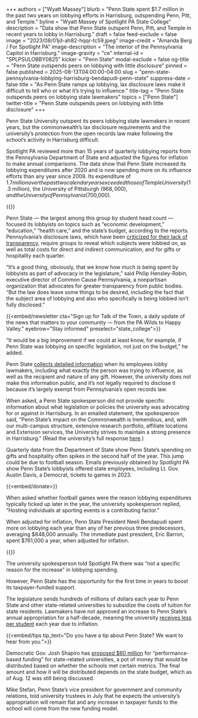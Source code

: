 +++
authors = ["Wyatt Massey"]
blurb = "Penn State spent $1.7 million in the past two years on lobbying efforts in Harrisburg, outspending Penn, Pitt, and Temple."
byline = "Wyatt Massey of Spotlight PA State College"
description = "Data show that Penn State outspent Penn, Pitt, and Temple in recent years to lobby in Harrisburg."
draft = false
feed-exclude = false
image = "2023/08/01jd-ah82-hqqr-tc59.jpeg"
image-credit = "Amanda Berg / For Spotlight PA"
image-description = "The interior of the Pennsylvania Capitol in Harrisburg."
image-gravity = "ce"
internal-id = "SPLPSULOBBY0825"
kicker = "Penn State"
modal-exclude = false
og-title = "Penn State outspends peers on lobbying with little disclosure"
pinned = false
published = 2025-08-13T04:00:00-04:00
slug = "penn-state-pennsylvania-lobbying-harrisburg-bendapudi-penn-state"
suppress-date = false
title = "As Penn State ramps up lobbying, lax disclosure laws make it difficult to tell who or what it’s trying to influence."
title-tag = "Penn State outspends peers on lobbying state lawmakers"
topics = ["Penn State"]
twitter-title = "Penn State outspends peers on lobbying with little disclosure"
+++

Penn State University outspent its peers lobbying state lawmakers in recent years, but the commonwealth’s lax disclosure requirements and the university’s protection from the open records law make following the school’s activity in Harrisburg difficult.

Spotlight PA reviewed more than 15 years of quarterly lobbying reports from the Pennsylvania Department of State and adjusted the figures for inflation to make annual comparisons. The data show that Penn State increased its lobbying expenditures after 2020 and is now spending more on its influence efforts than any year since 2008. Its expenditure of $1.7 million over the past two calendar years exceeded those of Temple University ($1.3 million), the University of Pittsburgh ($968,000), and the University of Pennsylvania ($700,000).

{{<flourish src="visualisation/24507680" >}}

Penn State — the largest among this group by student head count — focused its lobbyists on topics such as “economic development,” “education,” “health care,” and the state’s budget, according to the reports. Pennsylvania’s disclosure laws, which have been <a href="https://www.spotlightpa.org/news/2023/03/pa-campaign-finance-lobbying-legislature-reform-lags/">criticized for their lack of transparency</a>, require groups to reveal which subjects were lobbied on, as well as total costs for direct and indirect communication, and for gifts or hospitality each quarter.

“It’s a good thing, obviously, that we know how much is being spent by lobbyists as part of advocacy in the legislature,” said Philip Hensley-Robin, executive director of Common Cause Pennsylvania, a nonpartisan organization that advocates for greater transparency from public bodies. “But the law does leave some things to be desired, including the fact that the subject area of lobbying and also who specifically is being lobbied isn’t fully disclosed.”

{{<embed/newsletter cta="Sign up for Talk of the Town, a daily update of the news that matters to your community — from the PA Wilds to Happy Valley." eyebrow="Stay informed" preselect="state_college">}}

“It would be a big improvement if we could at least know, for example, if Penn State was lobbying on specific legislation, not just on the budget,” he added.

Penn State <a href="https://www.govt.psu.edu/pennsylvania-lobbying-disclosure-act/">collects detailed information</a> when its employees lobby lawmakers, including what exactly the person was trying to influence, as well as the recipient and nature of any gift. However, the university does not make this information public, and it’s not legally required to disclose it because it’s largely exempt from Pennsylvania’s open records law.

When asked, a Penn State spokesperson did not provide specific information about what legislation or policies the university was advocating for or against in Harrisburg. In an emailed statement, the spokesperson said, “Penn State’s impact on the Commonwealth is tremendous, and, with our multi-campus structure, extensive research portfolio, affiliate locations and Extension services, the University strives to maintain a strong presence in Harrisburg.” (Read the university’s full response <a href="https://www.documentcloud.org/documents/26048277-penn-state-response-to-lobbying-questions-aug-2025/#document/p1">here</a>.)

Quarterly data from the Department of State show Penn State’s spending on gifts and hospitality often spikes in the second half of the year. This jump could be due to football season. Emails previously obtained by Spotlight PA show Penn State’s lobbyists offered state employees, including Lt. Gov. Austin Davis, a Democrat, tickets to games in 2023.

{{<embed/donate>}}

When asked whether football games were the reason lobbying expenditures typically ticked up later in the year, the university spokesperson replied, “Hosting individuals at sporting events is a contributing factor.”

When adjusted for inflation, Penn State President Neeli Bendapudi spent more on lobbying each year than any of her previous three predecessors, averaging $848,000 annually. The immediate past president, Eric Barron, spent $761,000 a year, when adjusted for inflation.

{{<flourish src="visualisation/24508181" >}}

The university spokesperson told Spotlight PA there was “not a specific reason for the increase” in lobbying spending.

However, Penn State has the opportunity for the first time in years to boost its taxpayer-funded support.

The legislature sends hundreds of millions of dollars each year to Penn State and other state-related universities to subsidize the costs of tuition for state residents. Lawmakers have not approved an increase to Penn State’s annual appropriation for a half-decade, meaning the university <a href="https://www.spotlightpa.org/statecollege/2024/01/penn-state-temple-pitt-lincoln-pennsylvania-tuition-funding-inflation/">receives less per student</a> each year due to inflation.

{{<embed/tips tip_text="Do you have a tip about Penn State? We want to hear from you.">}}

Democratic Gov. Josh Shapiro has <a href="https://radio.wpsu.org/2025-02-04/gov-josh-shapiro-proposes-60-million-toward-performance-based-funding-for-state-related-universities">proposed $60 million</a> for “performance-based funding” for state-related universities, a pot of money that would be distributed based on whether the schools met certain metrics. The final amount and how it will be distributed depends on the state budget, which as of Aug. 12 was still being discussed.

Mike Stefan, Penn State’s vice president for government and community relations, told university trustees in July that he expects the university’s appropriation will remain flat and any increase in taxpayer funds to the school will come from the new funding model.

